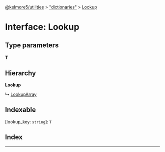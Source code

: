 [@kelmore5/utilities](../README.md) > ["dictionaries"](../modules/_dictionaries_.md) > [Lookup](../interfaces/_dictionaries_.lookup.md)

# Interface: Lookup

## Type parameters
#### T 
## Hierarchy

**Lookup**

↳  [LookupArray](_dictionaries_.lookuparray.md)

## Indexable

\[lookup_key: `string`\]:&nbsp;`T`
## Index

---

